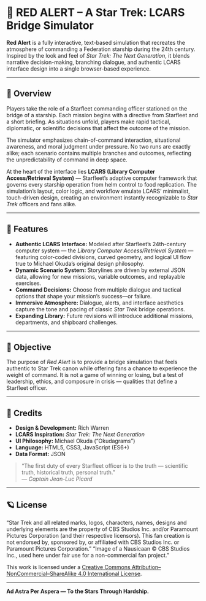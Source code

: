 # 🛑 RED ALERT – A Star Trek: LCARS Bridge Simulator

**Red Alert** is a fully interactive, text-based simulation that recreates the atmosphere of commanding a Federation starship during the 24th century. Inspired by the look and feel of *Star Trek: The Next Generation*, it blends narrative decision-making, branching dialogue, and authentic LCARS interface design into a single browser-based experience.

---

## 🚀 Overview

Players take the role of a Starfleet commanding officer stationed on the bridge of a starship. Each mission begins with a directive from Starfleet and a short briefing. As situations unfold, players make rapid tactical, diplomatic, or scientific decisions that affect the outcome of the mission.

The simulator emphasizes chain-of-command interaction, situational awareness, and moral judgment under pressure. No two runs are exactly alike; each scenario contains multiple branches and outcomes, reflecting the unpredictability of command in deep space.

At the heart of the interface lies **LCARS (Library Computer Access/Retrieval System)** — Starfleet’s adaptive computer framework that governs every starship operation from helm control to food replication. The simulation’s layout, color logic, and workflow emulate LCARS’ minimalist, touch-driven design, creating an environment instantly recognizable to *Star Trek* officers and fans alike.

---

## 🧩 Features

- **Authentic LCARS Interface:** Modeled after Starfleet’s 24th-century computer system — the *Library Computer Access/Retrieval System* — featuring color-coded divisions, curved geometry, and logical UI flow true to Michael Okuda’s original design philosophy.  
- **Dynamic Scenario System:** Storylines are driven by external JSON data, allowing for new missions, variable outcomes, and replayable exercises.  
- **Command Decisions:** Choose from multiple dialogue and tactical options that shape your mission’s success—or failure.  
- **Immersive Atmosphere:** Dialogue, alerts, and interface aesthetics capture the tone and pacing of classic *Star Trek* bridge operations.  
- **Expanding Library:** Future revisions will introduce additional missions, departments, and shipboard challenges.  

---

## 🎯 Objective

The purpose of *Red Alert* is to provide a bridge simulation that feels authentic to Star Trek canon while offering fans a chance to experience the weight of command. It is not a game of winning or losing, but a test of leadership, ethics, and composure in crisis — qualities that define a Starfleet officer.

---

## 🖖 Credits

- **Design & Development:** Rich Warren  
- **LCARS Inspiration:** *Star Trek: The Next Generation*  
- **UI Philosophy:** Michael Okuda (“Okudagrams”)  
- **Language:** HTML5, CSS3, JavaScript (ES6+)  
- **Data Format:** JSON  

> “The first duty of every Starfleet officer is to the truth — scientific truth, historical truth, personal truth.”  
> — *Captain Jean-Luc Picard*

---

## 🪐 License

“Star Trek and all related marks, logos, characters, names, designs and underlying elements are the property of CBS Studios Inc. and/or Paramount Pictures Corporation (and their respective licensors). This fan creation is not endorsed by, sponsored by, or affiliated with CBS Studios Inc. or Paramount Pictures Corporation.” “Image of a Nausicaan © CBS Studios Inc., used here under fair use for a non-commercial fan project.”

This work is licensed under a [Creative Commons Attribution–NonCommercial–ShareAlike 4.0 International License](https://creativecommons.org/licenses/by-nc-sa/4.0/).

---

**Ad Astra Per Aspera — To the Stars Through Hardship.**
